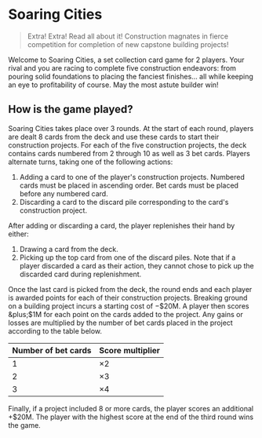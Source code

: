 # Soaring Cities

> Extra! Extra! Read all about it! Construction magnates in fierce competition for completion of new capstone building projects!

Welcome to Soaring Cities, a set collection card game for 2 players. Your rival and you are racing to complete five construction endeavors: from pouring solid foundations to placing the fanciest finishes&hellip; all while keeping an eye to profitability of course. May the most astute builder win!

## How is the game played?

Soaring Cities takes place over 3 rounds. At the start of each round, players are dealt 8 cards from the deck and use these cards to start their construction projects. For each of the five construction projects, the deck contains cards numbered from 2 through 10 as well as 3 bet cards. Players alternate turns, taking one of the following actions:

1. Adding a card to one of the player's construction projects. Numbered cards must be placed in ascending order. Bet cards must be placed before any numbered card.
2. Discarding a card to the discard pile corresponding to the card's construction project.

After adding or discarding a card, the player replenishes their hand by either:

1. Drawing a card from the deck.
2. Picking up the top card from one of the discard piles. Note that if a player discarded a card as their action, they cannot chose to pick up the discarded card during replenishment.

Once the last card is picked from the deck, the round ends and each player is awarded points for each of their construction projects. Breaking ground on a building project incurs a starting cost of &minus;$20M. A player then scores &plus;$1M for each point on the cards added to the project. Any gains or losses are multiplied by the number of bet cards placed in the project according to the table below.

| Number of bet cards | Score multiplier |
| ------------------- | ---------------- |
| 1                   | &times;2         |
| 2                   | &times;3         |
| 3                   | &times;4         |

Finally, if a project included 8 or more cards, the player scores an additional &plus;$20M. The player with the highest score at the end of the third round wins the game.
